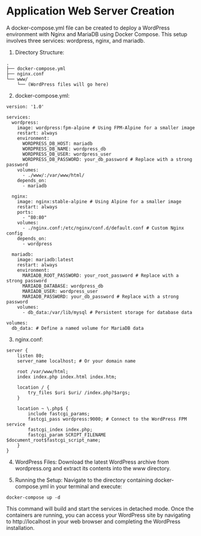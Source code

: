 # Application Web Server Creation

A docker-compose.yml file can be created to deploy a WordPress environment with Nginx and MariaDB using Docker Compose. This setup involves three services: wordpress, nginx, and mariadb.

1. Directory Structure:
```
.
├── docker-compose.yml
├── nginx.conf
└── www/
    └── (WordPress files will go here)
```

2. docker-compose.yml:
```
version: '1.0'

services:
  wordpress:
    image: wordpress:fpm-alpine # Using FPM-Alpine for a smaller image
    restart: always
    environment:
      WORDPRESS_DB_HOST: mariadb
      WORDPRESS_DB_NAME: wordpress_db
      WORDPRESS_DB_USER: wordpress_user
      WORDPRESS_DB_PASSWORD: your_db_password # Replace with a strong password
    volumes:
      - ./www/:/var/www/html/
    depends_on:
      - mariadb

  nginx:
    image: nginx:stable-alpine # Using Alpine for a smaller image
    restart: always
    ports:
      - "80:80"
    volumes:
      - ./nginx.conf:/etc/nginx/conf.d/default.conf # Custom Nginx config
    depends_on:
      - wordpress

  mariadb:
    image: mariadb:latest
    restart: always
    environment:
      MARIADB_ROOT_PASSWORD: your_root_password # Replace with a strong password
      MARIADB_DATABASE: wordpress_db
      MARIADB_USER: wordpress_user
      MARIADB_PASSWORD: your_db_password # Replace with a strong password
    volumes:
      - db_data:/var/lib/mysql # Persistent storage for database data

volumes:
  db_data: # Define a named volume for MariaDB data
```

3. nginx.conf:
```
server {
    listen 80;
    server_name localhost; # Or your domain name

    root /var/www/html;
    index index.php index.html index.htm;

    location / {
        try_files $uri $uri/ /index.php?$args;
    }

    location ~ \.php$ {
        include fastcgi_params;
        fastcgi_pass wordpress:9000; # Connect to the WordPress FPM service
        fastcgi_index index.php;
        fastcgi_param SCRIPT_FILENAME $document_root$fastcgi_script_name;
    }
}
```

4. WordPress Files:
Download the latest WordPress archive from wordpress.org and extract its contents into the www directory.

5. Running the Setup:
Navigate to the directory containing docker-compose.yml in your terminal and execute:
```
docker-compose up -d
```

This command will build and start the services in detached mode. Once the containers are running, you can access your WordPress site by navigating to http://localhost in your web browser and completing the WordPress installation. 
